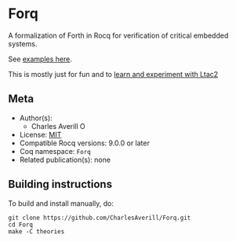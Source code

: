# Forq

A formalization of Forth in Rocq for verification of critical embedded systems.

See [examples here](theories/examples).

This is mostly just for fun and to [learn and experiment with Ltac2](theories/Auto.v)

## Meta

- Author(s):
  - Charles Averill [<img src="https://zenodo.org/static/images/orcid.svg" height="14px" alt="ORCID logo" />](https://orcid.org/0000-0001-6614-1808)
- License: [MIT](LICENSE)
- Compatible Rocq versions: 9.0.0 or later
- Coq namespace: `Forq`
- Related publication(s): none

## Building instructions

To build and install manually, do:

``` shell
git clone https://github.com/CharlesAverill/Forq.git
cd Forq
make -C theories
```
